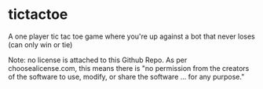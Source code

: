 # tictactoe
A one player tic tac toe game where you're up against a bot that never loses (can only win or tie)

Note: no license is attached to this Github Repo. As per choosealicense.com, this means there is "no permission from the creators of the software to use, modify, or share the software ... for any purpose."
